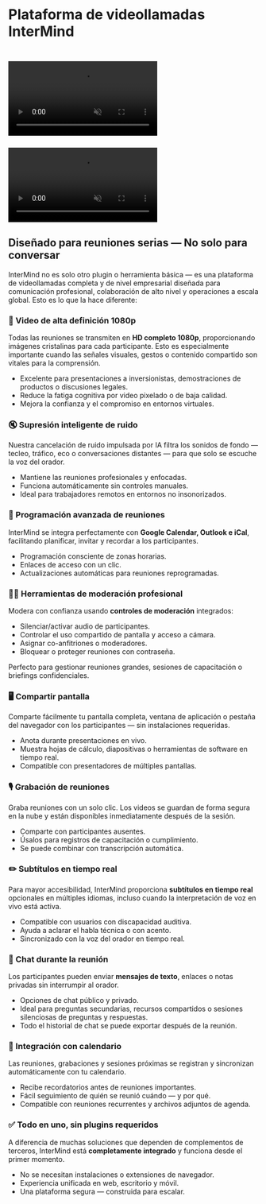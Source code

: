 # Plataforma de videollamadas InterMind

<video  autoplay muted playsinline style="margin-top: 24px" class="light-only">
  <source src="/video-meeting-platform-1d.mp4" type="video/mp4">
</video>
<video  autoplay muted playsinline style="margin-top: 24px" class="dark-only">
  <source src="/video-meeting-platform-1l.mp4" type="video/mp4">
</video>

## Diseñado para reuniones serias — No solo para conversar

InterMind no es solo otro plugin o herramienta básica — es una plataforma de videollamadas completa y de nivel empresarial diseñada para comunicación profesional, colaboración de alto nivel y operaciones a escala global. Esto es lo que la hace diferente:

### 🎥 Video de alta definición 1080p

Todas las reuniones se transmiten en **HD completo 1080p**, proporcionando imágenes cristalinas para cada participante. Esto es especialmente importante cuando las señales visuales, gestos o contenido compartido son vitales para la comprensión.

- Excelente para presentaciones a inversionistas, demostraciones de productos o discusiones legales.
- Reduce la fatiga cognitiva por video pixelado o de baja calidad.
- Mejora la confianza y el compromiso en entornos virtuales.

### 🔇 Supresión inteligente de ruido

Nuestra cancelación de ruido impulsada por IA filtra los sonidos de fondo — tecleo, tráfico, eco o conversaciones distantes — para que solo se escuche la voz del orador.

- Mantiene las reuniones profesionales y enfocadas.
- Funciona automáticamente sin controles manuales.
- Ideal para trabajadores remotos en entornos no insonorizados.

### 📅 Programación avanzada de reuniones

InterMind se integra perfectamente con **Google Calendar, Outlook e iCal**, facilitando planificar, invitar y recordar a los participantes.

- Programación consciente de zonas horarias.
- Enlaces de acceso con un clic.
- Actualizaciones automáticas para reuniones reprogramadas.

### 🧑‍⚖️ Herramientas de moderación profesional

Modera con confianza usando **controles de moderación** integrados:

- Silenciar/activar audio de participantes.
- Controlar el uso compartido de pantalla y acceso a cámara.
- Asignar co-anfitriones o moderadores.
- Bloquear o proteger reuniones con contraseña.

Perfecto para gestionar reuniones grandes, sesiones de capacitación o briefings confidenciales.

### 🖥️ Compartir pantalla

Comparte fácilmente tu pantalla completa, ventana de aplicación o pestaña del navegador con los participantes — sin instalaciones requeridas.

- Anota durante presentaciones en vivo.
- Muestra hojas de cálculo, diapositivas o herramientas de software en tiempo real.
- Compatible con presentadores de múltiples pantallas.

### 🎙️ Grabación de reuniones

Graba reuniones con un solo clic. Los videos se guardan de forma segura en la nube y están disponibles inmediatamente después de la sesión.

- Comparte con participantes ausentes.
- Úsalos para registros de capacitación o cumplimiento.
- Se puede combinar con transcripción automática.

### ✏️ Subtítulos en tiempo real

Para mayor accesibilidad, InterMind proporciona **subtítulos en tiempo real** opcionales en múltiples idiomas, incluso cuando la interpretación de voz en vivo está activa.

- Compatible con usuarios con discapacidad auditiva.
- Ayuda a aclarar el habla técnica o con acento.
- Sincronizado con la voz del orador en tiempo real.

### 💬 Chat durante la reunión

Los participantes pueden enviar **mensajes de texto**, enlaces o notas privadas sin interrumpir al orador.

- Opciones de chat público y privado.
- Ideal para preguntas secundarias, recursos compartidos o sesiones silenciosas de preguntas y respuestas.
- Todo el historial de chat se puede exportar después de la reunión.

### 📆 Integración con calendario

Las reuniones, grabaciones y sesiones próximas se registran y sincronizan automáticamente con tu calendario.

- Recibe recordatorios antes de reuniones importantes.
- Fácil seguimiento de quién se reunió cuándo — y por qué.
- Compatible con reuniones recurrentes y archivos adjuntos de agenda.

### ✅ Todo en uno, sin plugins requeridos

A diferencia de muchas soluciones que dependen de complementos de terceros, InterMind está **completamente integrado** y funciona desde el primer momento.

- No se necesitan instalaciones o extensiones de navegador.
- Experiencia unificada en web, escritorio y móvil.
- Una plataforma segura — construida para escalar.